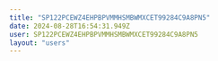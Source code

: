 ```yaml
---
title: "SP122PCEWZ4EHPBPVMMHSMBWMXCET99284C9A8PN5"
date: 2024-08-28T16:54:31.949Z
user: SP122PCEWZ4EHPBPVMMHSMBWMXCET99284C9A8PN5
layout: "users"
---
```

    
